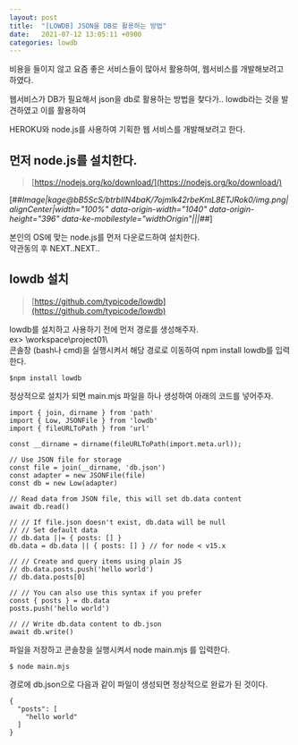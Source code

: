 ```yaml
---
layout: post
title:  "[LOWDB] JSON을 DB로 활용하는 방법"
date:   2021-07-12 13:05:11 +0900
categories: lowdb
---
```


비용을 들이지 않고 요즘 좋은 서비스들이 많아서 활용하여, 웹서비스를 개발해보려고 하였다.

웹서비스가 DB가 필요해서 json을 db로 활용하는 방법을 찾다가.. lowdb라는 것을 발견하였고 이를 활용하여

HEROKU와 node.js를 사용하여 기획한 웹 서비스를 개발해보려고 한다.

## 먼저 node.js를 설치한다.

> [https://nodejs.org/ko/download/](https://nodejs.org/ko/download/)

[##_Image|kage@bB5ScS/btrbIIN4baK/7ojmlk42rbeKmL8ETJRok0/img.png|alignCenter|width="100%" data-origin-width="1040" data-origin-height="396" data-ke-mobilestyle="widthOrigin"|||_##]

본인의 OS에 맞는 node.js를 먼저 다운로드하여 설치한다.  
약관동의 후 NEXT..NEXT..

## lowdb 설치

> [https://github.com/typicode/lowdb](https://github.com/typicode/lowdb)

lowdb를 설치하고 사용하기 전에 먼저 경로를 생성해주자.  
ex> \\workspace\\project01\\  
콘솔창 (bash나 cmd)을 실행시켜서 해당 경로로 이동하여 npm install lowdb를 입력한다.

```
$npm install lowdb
```

정상적으로 설치가 되면 main.mjs 파일을 하나 생성하여 아래의 코드를 넣어주자.

```
import { join, dirname } from 'path'
import { Low, JSONFile } from 'lowdb'
import { fileURLToPath } from 'url'

const __dirname = dirname(fileURLToPath(import.meta.url));

// Use JSON file for storage
const file = join(__dirname, 'db.json')
const adapter = new JSONFile(file)
const db = new Low(adapter)

// Read data from JSON file, this will set db.data content
await db.read()

// // If file.json doesn't exist, db.data will be null
// // Set default data
// db.data ||= { posts: [] }
db.data = db.data || { posts: [] } // for node < v15.x

// // Create and query items using plain JS
// db.data.posts.push('hello world')
// db.data.posts[0]

// // You can also use this syntax if you prefer
const { posts } = db.data
posts.push('hello world')

// // Write db.data content to db.json
await db.write()
```

파일을 저장하고 콘솔창을 실행시켜서 node main.mjs 를 입력한다.

```
$ node main.mjs
```

경로에 db.json으로 다음과 같이 파일이 생성되면 정상적으로 완료가 된 것이다.

```
{
  "posts": [
    "hello world"
  ]
}
```
